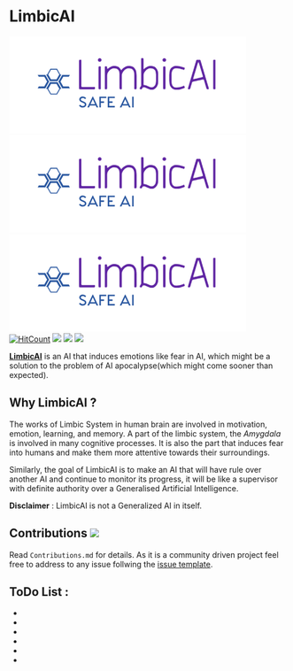 # LimbicAI 
![ico](static/images/Limbic.png)
![ico2](/static/images/Limbic.png)
![logo](https://github.com/ASH1998/LymbAI/blob/master/static/images/Limbic.PNG)
[![HitCount](http://hits.dwyl.io/ASH1998/LimbicAI.svg)](https://github.com/ASH1998) ![](https://img.shields.io/badge/version-0.1-blue.svg)  ![](https://img.shields.io/badge/gitter-join-yellow.svg)  [![](https://img.shields.io/badge/issues-solve%20%3F-red.svg)](https://github.com/ASH1998/LymbAI/tree/master/.github/ISSUE_TEMPLATE)


[**LimbicAI**](https://github.com/ASH1998/LymbAI) is an AI that induces emotions like fear in AI, which might be a solution to the problem of AI apocalypse(which might come sooner than expected).

## Why LimbicAI ?

The works of Limbic System in human brain are involved in motivation, emotion, learning, and memory. A part of the limbic system, the *Amygdala* is involved in many cognitive processes. It is also the part that induces fear into humans and make them more attentive towards their surroundings.

Similarly, the goal of LimbicAI is to make an AI that will have rule over another AI and continue to monitor its progress, it will be like a supervisor with definite authority over a Generalised Artificial Intelligence.

**Disclaimer** : LimbicAI is not a Generalized AI in itself.

## Contributions ![](https://img.shields.io/badge/Contributions-Welcome-brightgreen.svg) 
Read `Contributions.md` for details. As it is a community driven project feel free to address to any issue follwing the [issue template](https://github.com/ASH1998/LymbAI/tree/master/.github/ISSUE_TEMPLATE).

## ToDo List :
  - 
  
  - 
  
  -
  
  -
  
  -
  
  -
